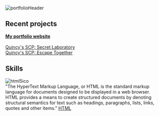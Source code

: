 ![portfolioHeader](https://user-images.githubusercontent.com/49836430/131455622-ad714181-a05c-4cfe-a039-65d5230c5faf.PNG)

## Recent projects
**[My portfolio website](https://zirix.ga/)** <br><br>
[Quincy's SCP: Secret Laboratory](https://quincyscp.gq/) <br>
[Quincy's SCP: Escape Together](https://quincyet.ga/)
## Skills
![html5ico](https://user-images.githubusercontent.com/49836430/131457540-f9d7cac7-539a-4259-aba6-dcd2426b3f02.png) <br>
"The HyperText Markup Language, or HTML is the standard markup language for documents designed to be displayed in a web browser. <br>
HTML provides a means to create structured documents by denoting structural semantics for text such as headings, paragraphs, lists, links, quotes and other items." [HTML](https://en.wikipedia.org/wiki/HTML)
